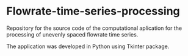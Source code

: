 # Flowrate-time-series-processing

Repository for the source code of the computational aplication for the processing of unevenly spaced flowrate time series.

The application was developed in Python using Tkinter package. 
